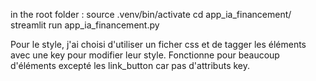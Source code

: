 in the root folder : 
source .venv/bin/activate
cd app_ia_financement/
 streamlit run app_ia_financement.py




Pour le style, j'ai choisi d'utiliser un ficher css et de tagger les éléments avec une key pour modifier leur style. Fonctionne pour beaucoup d'éléments excepté les link_button car pas d'attributs key.


